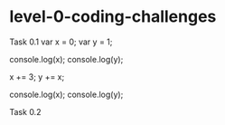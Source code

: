 # level-0-coding-challenges
Task 0.1
var x = 0;
var y = 1;

console.log(x);
console.log(y);

x += 3;
y += x;

console.log(x);
console.log(y);

Task 0.2
